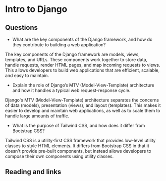 # Intro to Django

## Questions

- What are the key components of the Django framework, and how do they contribute to building a web application?

The key components of the Django framework are models, views, templates, and URLs. These components work together to store data, handle requests, render HTML pages, and map incoming requests to views. This allows developers to build web applications that are efficient, scalable, and easy to maintain.

- Explain the role of Django’s MTV (Model-View-Template) architecture and how it handles a typical web request-response cycle.

Django's MTV (Model-View-Template) architecture separates the concerns of data (models), presentation (views), and layout (templates). This makes it easier to develop and maintain web applications, as well as to scale them to handle large amounts of traffic.

- What is the purpose of Tailwind CSS, and how does it differ from Bootstrap CSS?

Tailwind CSS is a utility-first CSS framework that provides low-level utility classes to style HTML elements. It differs from Bootstrap CSS in that it doesn't provide pre-built components, but instead allows developers to compose their own components using utility classes.

## Reading and links

[]()

[]()

[]()


